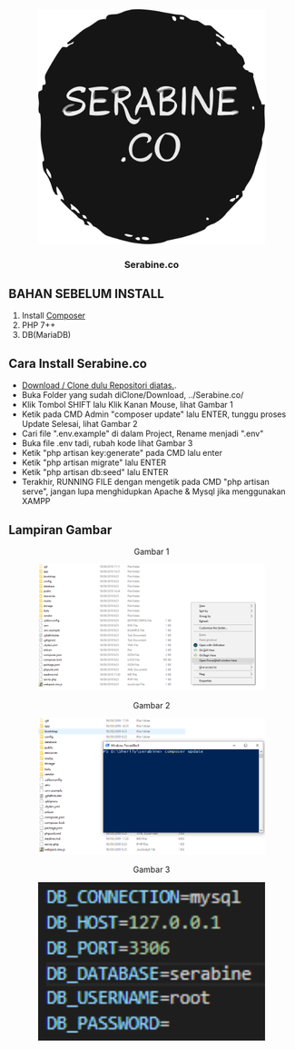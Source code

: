 <p align="center"><img src="https://raw.githubusercontent.com/crusheda/serabine.co/dev/public/image/serabine.png" width="400"></p>
<h3 align="center">Serabine.co</h3>

## BAHAN SEBELUM INSTALL 
1. Install [Composer](https://getcomposer.org/download/)
2. PHP 7++
3. DB(MariaDB)

## Cara Install Serabine.co

- [Download / Clone dulu Repositori diatas.](https://git-scm.com/book/id/v1/Dasar-dasar-Git-Mengambil-Repositori-Git).
- Buka Folder yang sudah diClone/Download, ../Serabine.co/
- Klik Tombol SHIFT lalu Klik Kanan Mouse, lihat Gambar 1
- Ketik pada CMD Admin "composer update" lalu ENTER, tunggu proses Update Selesai, lihat Gambar 2
- Cari file ".env.example" di dalam Project, Rename menjadi ".env"
- Buka file .env tadi, rubah kode lihat Gambar 3
- Ketik "php artisan key:generate" pada CMD lalu enter 
- Ketik "php artisan migrate" lalu ENTER
- Ketik "php artisan db:seed" lalu ENTER
- Terakhir, RUNNING FILE dengan mengetik pada CMD "php artisan serve", jangan lupa menghidupkan Apache & Mysql jika menggunakan XAMPP

## Lampiran Gambar
<p align="center">Gambar 1</p>
<p align="center"><img src="https://raw.githubusercontent.com/crusheda/serabine.co/dev/public/image/scr1.png" width="400"></p>
<p align="center">Gambar 2</p>
<p align="center"><img src="https://raw.githubusercontent.com/crusheda/serabine.co/dev/public/image/scr2.png" width="400"></p>
<p align="center">Gambar 3</p>
<p align="center"><img src="https://raw.githubusercontent.com/crusheda/serabine.co/dev/public/image/scr3.png" width="400"></p>
